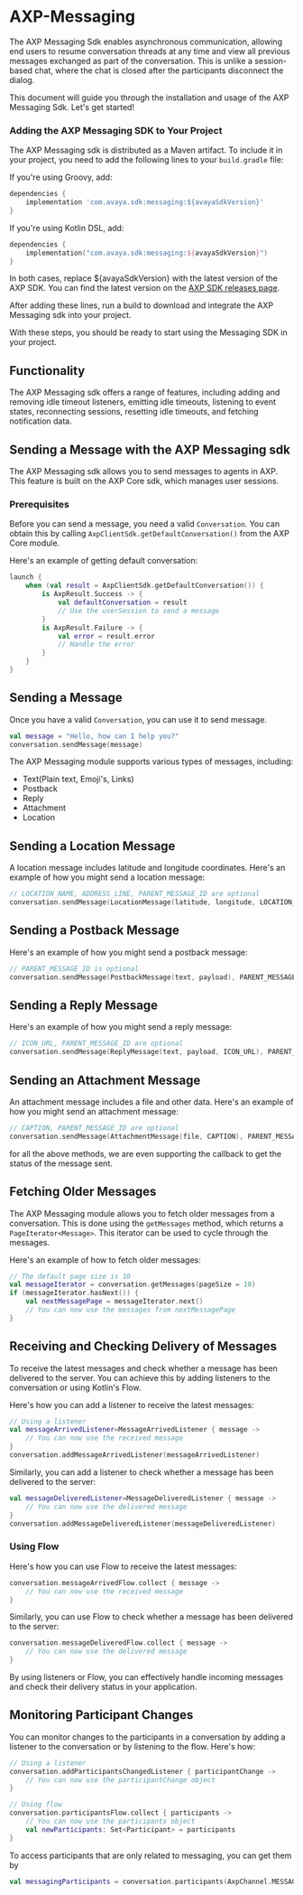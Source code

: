 # AXP-Messaging

The AXP Messaging Sdk enables asynchronous communication, allowing end users to resume conversation threads at any time and view all previous messages exchanged as part of the conversation. This is unlike a session-based chat, where the chat is closed after the participants disconnect the dialog.

This document will guide you through the installation and usage of the AXP Messaging Sdk. Let's get started!

### Adding the AXP Messaging SDK to Your Project

The AXP Messaging sdk is distributed as a Maven artifact. To include it in your project, you need to add the following lines to your `build.gradle` file:

If you're using Groovy, add:

```groovy
dependencies {
    implementation 'com.avaya.sdk:messaging:${avayaSdkVersion}'
}
```

If you're using Kotlin DSL, add:

```kotlin
dependencies {
    implementation("com.avaya.sdk:messaging:${avayaSdkVersion}")
}
```

In both cases, replace ${avayaSdkVersion} with the latest version of the AXP SDK. You can find the latest version on the [AXP SDK releases page]().

After adding these lines, run a build to download and integrate the AXP Messaging sdk into your project.

With these steps, you should be ready to start using the Messaging SDK in your project.

## Functionality

The AXP Messaging sdk offers a range of features, including adding and removing idle timeout listeners, emitting idle timeouts, listening to event states, reconnecting sessions, resetting idle timeouts, and fetching notification data.

## Sending a Message with the AXP Messaging sdk

The AXP Messaging sdk allows you to send messages to agents in AXP. This feature is built on the AXP Core sdk, which manages user sessions.

### Prerequisites

Before you can send a message, you need a valid `Conversation`. You can obtain this by calling `AxpClientSdk.getDefaultConversation()` from the AXP Core module.

Here's an example of getting default conversation:

```kotlin
launch {
    when (val result = AxpClientSdk.getDefaultConversation()) {
        is AxpResult.Success -> {
            val defaultConversation = result
            // Use the userSession to send a message
        }
        is AxpResult.Failure -> {
            val error = result.error
            // Handle the error
        }
    }
}
```

## Sending a Message

Once you have a valid `Conversation`, you can use it to send message.

```kotlin
val message = "Hello, how can I help you?"
conversation.sendMessage(message)
```

The AXP Messaging module supports various types of messages, including:

- Text(Plain text, Emoji's, Links)
- Postback
- Reply
- Attachment
- Location

## Sending a Location Message

A location message includes latitude and longitude coordinates. Here's an example of how you might
send a location message:

```kotlin
// LOCATION_NAME, ADDRESS_LINE, PARENT_MESSAGE_ID are optional
conversation.sendMessage(LocationMessage(latitude, longitude, LOCATION_NAME, ADDRESS_LINE), PARENT_MESSAGE_ID)
```

## Sending a Postback Message

Here's an example of how you might send a postback message:

```kotlin
// PARENT_MESSAGE_ID is optional
conversation.sendMessage(PostbackMessage(text, payload), PARENT_MESSAGE_ID)
```

## Sending a Reply Message

Here's an example of how you might send a reply message:

```kotlin
// ICON_URL, PARENT_MESSAGE_ID are optional
conversation.sendMessage(ReplyMessage(text, payload, ICON_URL), PARENT_MESSAGE_ID)
```

## Sending an Attachment Message

An attachment message includes a file and other data. Here's an example of how you might send an
attachment message:

```kotlin
// CAPTION, PARENT_MESSAGE_ID are optional
conversation.sendMessage(AttachmentMessage(file, CAPTION), PARENT_MESSAGE_ID)
```

for all the above methods, we are even supporting the callback to get the status of the message
sent.

## Fetching Older Messages

The AXP Messaging module allows you to fetch older messages from a conversation. This is done using the `getMessages` method, which returns a `PageIterator<Message>`. This iterator can be used to cycle through the messages.

Here's an example of how to fetch older messages:

```kotlin
// The default page size is 10
val messageIterator = conversation.getMessages(pageSize = 10)
if (messageIterator.hasNext()) {
    val nextMessagePage = messageIterator.next()
    // You can now use the messages from nextMessagePage
}
```

## Receiving and Checking Delivery of Messages

To receive the latest messages and check whether a message has been delivered to the server. You can achieve this by adding listeners to the conversation or using Kotlin's Flow.

Here's how you can add a listener to receive the latest messages:


```kotlin
// Using a listener
val messageArrivedListener=MessageArrivedListener { message ->
    // You can now use the received message
}
conversation.addMessageArrivedListener(messageArrivedListener)
```

Similarly, you can add a listener to check whether a message has been delivered to the server:

```kotlin
val messageDeliveredListener=MessageDeliveredListener { message ->
    // You can now use the delivered message
}
conversation.addMessageDeliveredListener(messageDeliveredListener)
```
### Using Flow
Here's how you can use Flow to receive the latest messages:
```kotlin
conversation.messageArrivedFlow.collect { message ->
    // You can now use the received message
}
```
Similarly, you can use Flow to check whether a message has been delivered to the server:
```kotlin
conversation.messageDeliveredFlow.collect { message ->
    // You can now use the delivered message
}
```
By using listeners or Flow, you can effectively handle incoming messages and check their delivery status in your application.


## Monitoring Participant Changes

You can monitor changes to the participants in a conversation by adding a listener to the conversation or by listening to the flow. Here's how:


```kotlin
// Using a listener
conversation.addParticipantsChangedListener { participantChange ->
    // You can now use the participantChange object
}

// Using flow
conversation.participantsFlow.collect { participants ->
    // You can now use the participants object
    val newParticipants: Set<Participant> = participants
}
```

To access participants that are only related to messaging, you can get them by

```kotlin
val messagingParticipants = conversation.participants(AxpChannel.MESSAGING)
```

